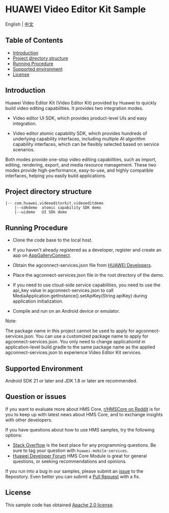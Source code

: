 # HUAWEI Video Editor Kit Sample

English | [中文](README_ZH.md)

## Table of Contents

* [Introduction](#introduction)
* [Project directory structure](#project-directory-structure)
* [Running Procedure](#running-procedure)
* [Supported environment](#supported-environment)
* [License](#license)


## Introduction
Huawei Video Editor Kit (Video Editor Kit) provided by Huawei to quickly build video editing capabilities. It provides two integration modes.

- Video editor UI SDK, which provides product-level UIs and easy integration.

- Video editor atomic capability SDK, which provides hundreds of underlying capability interfaces, including multiple AI algorithm capability interfaces, which can be flexibly selected based on service scenarios.

Both modes provide one-stop video editing capabilities, such as import, editing, rendering, export, and media resource management. These two modes provide high-performance, easy-to-use, and highly compatible interfaces, helping you easily build applications.

## Project directory structure

```
|-- com.huawei.videoeditorkit.videoeditdemo
	|--sdkdemo  atomic capability SDK demo
	|--uidemo   UI SDk demo
```

## Running Procedure
- Clone the code base to the local host.

- If you haven't already registered as a developer, register and create an app on [AppGalleryConnect](https://developer.huawei.com/consumer/en/service/josp/agc/index.html).
- Obtain the agconnect-services.json file from [HUAWEI Developers]([https://developer.huawei.com/consumer/en/doc/development/Media-Guides/config-agc-0000001101108580](javascript:;)).
- Place the agconnect-services.json file in the root directory of the demo.
- If you need to use cloud-side service capabilities, you need to use the api_key value in agconnect-services.json to call MediaApplication.getInstance().setApiKey(String apiKey) during application initialization.
- Compile and run on an Android device or emulator.

Note:

The package name in this project cannot be used to apply for agconnect-services.json. You can use a customized package name to apply for agconnect-services.json.
You only need to change applicationId in application-level build.gradle to the same package name as the applied agconnect-services.json to experience Video Editor Kit services.

## Supported Environment
Android SDK 21 or later and JDK 1.8 or later are recommended.

## Question or issues
If you want to evaluate more about HMS Core,
[r/HMSCore on Reddit](https://www.reddit.com/r/HuaweiDevelopers/) is for you to keep up with latest news about HMS Core, and to exchange insights with other developers.

If you have questions about how to use HMS samples, try the following options:
- [Stack Overflow](https://stackoverflow.com/questions/tagged/huawei-mobile-services) is the best place for any programming questions. Be sure to tag your question with 
  `huawei-mobile-services`.
- [Huawei Developer Forum](https://forums.developer.huawei.com/forumPortal/en/home?fid=0101187876626530001) HMS Core Module is great for general questions, or seeking recommendations and opinions.

If you run into a bug in our samples, please submit an [issue](https://github.com/HMS-Core/hms-video-editor-demo/issues) to the Repository. Even better you can submit a [Pull Request](https://github.com/HMS-Core/hms-video-editor-demo/pulls) with a fix.

## License

This sample code has obtained [Apache 2.0 license](https://www.apache.org/licenses/LICENSE-2.0).
